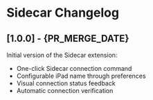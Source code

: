 # Sidecar Changelog

## [1.0.0] - {PR_MERGE_DATE}

Initial version of the Sidecar extension:

- One-click Sidecar connection command
- Configurable iPad name through preferences
- Visual connection status feedback
- Automatic connection verification
